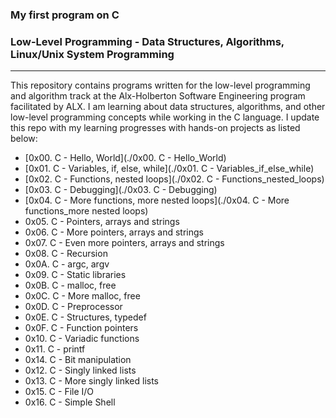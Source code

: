 ### **My first program on C**
### **Low-Level Programming - Data Structures, Algorithms, Linux/Unix System Programming**
---
This repository contains programs written for the low-level programming and algorithm track at the Alx-Holberton Software Engineering program facilitated by ALX. I am learning about data structures, algorithms, and other low-level programming concepts while working in the C language. I update this repo with my learning progresses with hands-on projects as listed below:

* [0x00. C - Hello, World](./0x00. C - Hello_World)
* [0x01. C - Variables, if, else, while](./0x01. C - Variables_if_else_while)
* [0x02. C - Functions, nested loops](./0x02. C - Functions_nested_loops)
* [0x03. C - Debugging](./0x03. C - Debugging)
* [0x04. C - More functions, more nested loops](./0x04. C - More functions_more nested loops)
* 0x05. C - Pointers, arrays and strings
* 0x06. C - More pointers, arrays and strings
* 0x07. C - Even more pointers, arrays and strings
* 0x08. C - Recursion
* 0x0A. C - argc, argv
* 0x09. C - Static libraries
* 0x0B. C - malloc, free
* 0x0C. C - More malloc, free 
* 0x0D. C - Preprocessor
* 0x0E. C - Structures, typedef
* 0x0F. C - Function pointers
* 0x10. C - Variadic functions
* 0x11. C - printf
* 0x14. C - Bit manipulation
* 0x12. C - Singly linked lists
* 0x13. C - More singly linked lists
* 0x15. C - File I/O
* 0x16. C - Simple Shell




